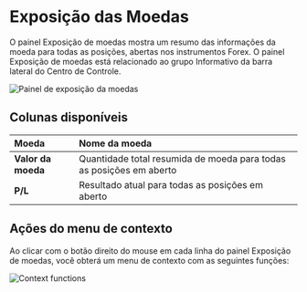 # Exposição das Moedas

O painel Exposição de moedas mostra um resumo das informações da moeda para todas as posições, abertas nos instrumentos Forex. O painel Exposição de moedas está relacionado ao grupo Informativo da barra lateral do Centro de Controle.

![Painel de exposi&#xE7;&#xE3;o da moedas](../.gitbook/assets/currenciexposure.png)

## Colunas disponíveis

| **Moeda** | Nome da moeda |
| :--- | :--- |
| **Valor da moeda** | Quantidade total resumida de moeda para todas as posições em aberto |
| **P/L** | Resultado atual para todas as posições em aberto |

## Ações do menu de contexto

Ao clicar com o botão direito do mouse em cada linha do painel Exposição de moedas, você obterá um menu de contexto com as seguintes funções:

![Context functions](../.gitbook/assets/currenciexposurecontextmenu.png)

